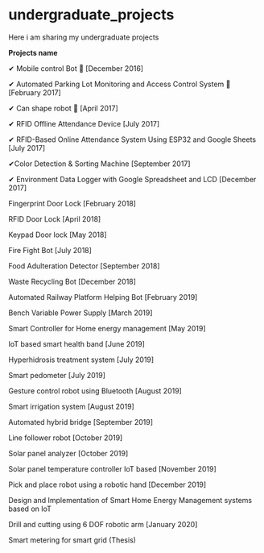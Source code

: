 # undergraduate_projects
Here i am sharing my undergraduate projects

**Projects name**

✔ Mobile control Bot 🚗 [December 2016]

✔ Automated Parking Lot Monitoring and Access Control System 🚗 [February 2017]

✔ Can shape robot 🚗 [April 2017]

✔ RFID Offline Attendance Device [July 2017]

✔ RFID-Based Online Attendance System Using ESP32 and Google Sheets [July 2017]

✔Color Detection & Sorting Machine [September 2017]

✔ Environment Data Logger with Google Spreadsheet and LCD [December 2017]

Fingerprint Door Lock [February 2018]

RFID Door Lock [April 2018]

Keypad Door lock [May 2018]

Fire Fight Bot [July 2018]

Food Adulteration Detector [September 2018]

Waste Recycling Bot [December 2018]

Automated Railway Platform Helping Bot [February 2019]

Bench Variable Power Supply [March 2019]

Smart Controller for Home energy management [May 2019]

IoT based smart health band [June 2019]

Hyperhidrosis treatment system [July 2019]

Smart pedometer [July 2019]

Gesture control robot using Bluetooth [August 2019]

Smart irrigation system [August 2019]

Automated hybrid bridge [September 2019]

Line follower robot [October 2019]

Solar panel analyzer [October 2019]

Solar panel temperature controller IoT based [November 2019]

Pick and place robot using a robotic hand [December 2019]

Design and Implementation of Smart Home Energy Management systems
based on IoT

Drill and cutting using 6 DOF robotic arm [January 2020]

Smart metering for smart grid (Thesis)
